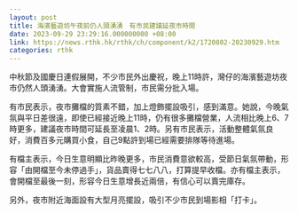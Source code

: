 ```yaml
---
layout: post
title: 海濱藝遊坊午夜前仍人頭湧湧　有市民建議延夜市時間
date: 2023-09-29 23:29:16.000000000 +08:00
link: https://news.rthk.hk/rthk/ch/component/k2/1720802-20230929.htm
categories: rthk
---
```


中秋節及國慶日連假展開，不少市民外出慶祝，晚上11時許，灣仔的海濱藝遊坊夜市仍然人頭湧湧。大會實施人流管制，市民需分批入場。

有市民表示，夜市攤檔的質素不錯，加上燈飾擺設吸引，感到滿意。她說，今晚氣氛與平日差很遠，即使已經接近晚上11時，仍有很多攤檔營業，人流相比晚上6、7時更多，建議夜市時間可延長至凌晨1、2時。另有市民表示，活動整體氣氛良好，消費百多元購買小食，自己9點許到場已經需要排隊等待進場。

有檔主表示，今日生意明顯比昨晚更多，市民消費意欲較高，受節日氣氛帶動，形容「由開檔至今未停過手」，貨品賣得七七八八，打算提早收檔。亦有檔主表示，會開檔至最後一刻，形容今日生意增長近兩倍，有信心可以賣完庫存。

另外，夜市附近海面設有大型月亮擺設，吸引不少市民到場影相「打卡」。
